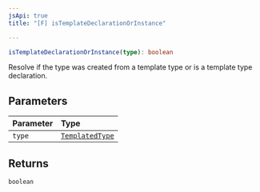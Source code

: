 ```yaml
---
jsApi: true
title: "[F] isTemplateDeclarationOrInstance"

---
```

```ts
isTemplateDeclarationOrInstance(type): boolean
```

Resolve if the type was created from a template type or is a template type declaration.

## Parameters

| Parameter | Type |
| :------ | :------ |
| `type` | [`TemplatedType`](Type.TemplatedType.md) |

## Returns

`boolean`
